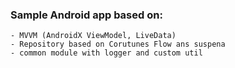 ### Sample Android app based on:

    - MVVM (AndroidX ViewModel, LiveData)
    - Repository based on Corutunes Flow ans suspena
    - common module with logger and custom util